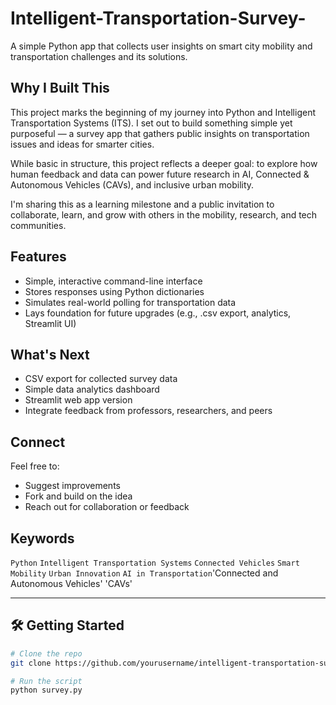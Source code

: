 # Intelligent-Transportation-Survey-
A simple Python app that collects user insights on smart city mobility and transportation challenges and its solutions. 

##  Why I Built This

This project marks the beginning of my journey into Python and Intelligent Transportation Systems (ITS). I set out to build something simple yet purposeful — a survey app that gathers public insights on transportation issues and ideas for smarter cities.

While basic in structure, this project reflects a deeper goal: to explore how human feedback and data can power future research in AI, Connected & Autonomous Vehicles (CAVs), and inclusive urban mobility.

I'm sharing this as a learning milestone and a public invitation to collaborate, learn, and grow with others in the mobility, research, and tech communities.

##  Features

- Simple, interactive command-line interface
- Stores responses using Python dictionaries
- Simulates real-world polling for transportation data
- Lays foundation for future upgrades (e.g., .csv export, analytics, Streamlit UI)

##  What's Next

- CSV export for collected survey data
- Simple data analytics dashboard
- Streamlit web app version
- Integrate feedback from professors, researchers, and peers

##  Connect

Feel free to:
- Suggest improvements
- Fork and build on the idea
- Reach out for collaboration or feedback

##  Keywords

`Python` `Intelligent Transportation Systems` `Connected Vehicles` `Smart Mobility` `Urban Innovation` `AI in Transportation`'Connected and Autonomous Vehicles' 'CAVs'

---

## 🛠️ Getting Started

```bash
# Clone the repo
git clone https://github.com/yourusername/intelligent-transportation-survey.git

# Run the script
python survey.py
